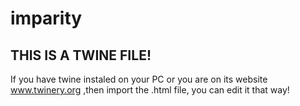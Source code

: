 imparity
========
THIS IS A TWINE FILE!
---------------------
If you have twine instaled on your PC or you are on its website www.twinery.org ,then import the .html file, you can edit it that way!
